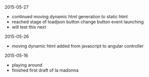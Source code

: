2015-05-27
* continued moving dynamic html generation to static html
* reached stage of loadjson button change button event launching
* will test this next

2015-05-26
* moving dynamic html added from javascript to angular controller

2015-05-16
* playing around
* finished first draft of la madonna
